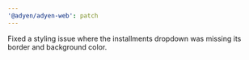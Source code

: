 ```yaml
---
'@adyen/adyen-web': patch
---
```


Fixed a styling issue where the installments dropdown was missing its border and background color.
